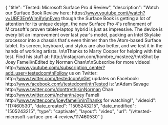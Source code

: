 {
    "title": "Tested: Microsoft Surface Pro 4 Review",
    "description": "Watch our Surface Book Review here: https:\/\/www.youtube.com\/watch?v=UBF3EreWIm8\n\nEven though the Surface Book is getting a lot of attention for its unique design, the new Surface Pro 4's refinement of Microsoft's proven tablet-laptop hybrid is just as impressive. The device is every bit an improvement over last year's model, packing an Intel Skylake processor into a chassis that's even thinner than the Atom-based Surface tablet. Its screen, keyboard, and stylus are also better, and we test it in the hands of working artists. \n\nThanks to Marty Cooper for helping with this test. Find his stuff at: http:\/\/instagram.com\/hombre_mcsteez\/\n\nShot by Joey Fameli\nEdited by Norman Chan\n\nSubscribe for more videos! http:\/\/www.youtube.com\/subscription_center?add_user=testedcom\nFollow us on Twitter: http:\/\/www.twitter.com\/testedcom\nGet updates on Facebook: http:\/\/www.facebook.com\/testedcom\n\nTested is: \nAdam Savage http:\/\/www.twitter.com\/donttrythis\nNorman Chan http:\/\/www.twitter.com\/nchan\nJoey Fameli http:\/\/www.twitter.com\/joeyfameli\n\nThanks for watching!",
    "videoid": "117460530",
    "date_created": "1505243215",
    "date_modified": "1505243215",
    "type": "captivate",
    "layout": "video",
    "url": "\/v\/tested-microsoft-surface-pro-4-review\/117460530"
}